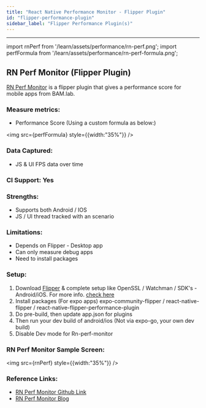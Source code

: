 ```yaml
---
title: "React Native Performance Monitor - Flipper Plugin"
id: "flipper-performance-plugin"
sidebar_label: "Flipper Performance Plugin(s)"
---
```

---
import rnPerf from '/learn/assets/performance/rn-perf.png';
import perfFormula from '/learn/assets/performance/rn-perf-formula.png';

## RN Perf Monitor (Flipper Plugin)

[RN Perf Monitor](https://github.com/bamlab/react-native-flipper-performance-monitor) is a flipper plugin that gives a performance score for mobile apps from BAM.lab.

### Measure metrics:

- Performance Score (Using a custom formula as below:)

<img src={perfFormula} style={{width:"35%"}} />

### Data Captured:

- JS & UI FPS data over time

### CI Support: Yes

### Strengths:

- Supports both Android / IOS
- JS / UI thread tracked with an scenario

### Limitations:

- Depends on Flipper - Desktop app
- Can only measure debug apps
- Need to install packages

### Setup:

1. Download [Flipper](https://fbflipper.com/) & complete setup like OpenSSL / Watchman / SDK's - Android/iOS. For more info. [check here](https://docs.wavemaker.com/learn/react-native/flipper)
2. Install packages (For expo apps) expo-community-flipper / react-native-flipper / react-native-flipper-performance-plugin
3. Do pre-build, then update app.json for plugins
4. Then run your dev build of android/ios (Not via expo-go, your own dev build)
5. Disable Dev mode for Rn-perf-monitor

### RN Perf Monitor Sample Screen:

<img src={rnPerf} style={{width:"35%"}} />

### Reference Links:

- [RN Perf Monitor Github Link](https://github.com/bamlab/react-native-flipper-performance-monitor)
- [RN Perf Monitor Blog](https://www.bam.tech/article/measuring-and-improving-performance-on-a-react-native-app)
